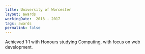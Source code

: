 ```yaml
---
title: University of Worcester
layout: awards
workingDate:  2013 - 2017
tags: awards
permalink: false
---
```


Achieved 1:1 with Honours studying Computing, with focus on web development.